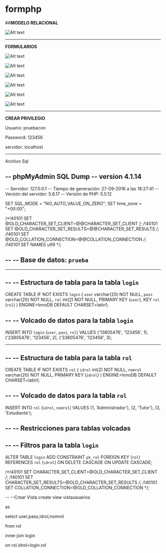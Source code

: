 # formphp


##**MODELO RELACIONAL**

![Alt text](https://673b3801-a-62cb3a1a-s-sites.googlegroups.com/site/sitecaceres/pagina1/mr.png?attachauth=ANoY7crve9wEGQmPSt4uMDrMUyMqRcAiQodC1pCCtwx1AVBwPW187UubdWX8xFgqQm_NlwFRpOLcRMnY5Q5l90y8ozL7ca06GKWz5ttA-lGwDOyaRA5x-rAlke5aTrBR_jDn65iaUEBunVe9I7np_8kraaeS4LcBdKtMbwmLdjdyxU7sSSzaEeBWKJQU5SgcYgqsTcQ004JKOtcn1Yfh-IC0cfzaDv5O3Q%3D%3D&attredirects=0 "MR")

----------------------------------------------------------------------------------------------------------------------------------------

**FORMULARIOS**


![Alt text](https://673b3801-a-62cb3a1a-s-sites.googlegroups.com/site/sitecaceres/pagina1/form1.png?attachauth=ANoY7cpxkJz8hPdG-SGzA445Ac3lmXZB4GCilLuxUe4oLrVAh8JC5EysxZMK96H-LKm0CS0uRDcWsC4g05ysTG3m-ozOObvbW_x11uk-Qkk-EiDNzF7gA0c_3mcwGU9rjaaLYWTaqCDYIUJ76vQQ7dMAbSaXg9YyHp5YvFmhoeAqikanQQjqNGV3OqkYBvrid-r7EnZ56hvxXWNlWBGlMvaxb97HkosTtg%3D%3D&attredirects=0 "FORM1")


![Alt text](https://673b3801-a-62cb3a1a-s-sites.googlegroups.com/site/sitecaceres/pagina1/form2.png?attachauth=ANoY7coSDN2dkW2RnF4kgBcxXn9kqXghbQcMRNfn2gINpqfhpINp9yO1R4fktxushZjZIAhQJxQScY2fRUmB5E3McWhHbBER5W-R2Z8OCP3QHSHmvwrAtDYK1mFihZRj8QgmFW902NKe0_HQWHa_jHM9QsKhec_v13D2g0inVd0FGB-Mmvy-8FbKfgiXKAfLa_UXCN1MI--sWEdvjd12UL6OPopy-Vjzjw%3D%3D&attredirects=0 "FORM2")



![Alt text](https://673b3801-a-62cb3a1a-s-sites.googlegroups.com/site/sitecaceres/pagina1/form3.png?attachauth=ANoY7cppvzpFNBWZ5uF_SshXRn99CT52NQQGWZtgqFQmUBqilTUSZol24wgJMndGjIfkl69PjDMiXdrJ_nDF2lfXroAt2UmNU6Vegw6K6ie53ytpNqTgFqEr3sgbIxiYtiDZNJr16QhXFPoyOcJIW91JzE9axv5UgjRJdbhb2hYM438wsd0gqsoPlqGd7fMN3o2GBXcFrPTtLF6j1imuH-FE_8TEyDSiJg%3D%3D&attredirects=0 "FORM3")


![Alt text](https://673b3801-a-62cb3a1a-s-sites.googlegroups.com/site/sitecaceres/pagina1/form4.png?attachauth=ANoY7conWpYuVU3BBsWPt2aRMOVE6PxjtRpKKTnofe4D3GDIWj0z2nvXUlVO9MQVQPH5G3BlJVCdQnV7wj1gmYtutEtR8oe_JHP33T88uky08dE-FQWqWTlBnFFYKgmQgT0ItBbef05kCtLFThLf2r3WKhYYgZ0OF-7I3KSMEg3aTz_WgcG1NdH1sdGifW03Es-6nNUdUX-sfiMhc-a2gf53gd5yypUfuw%3D%3D&attredirects=0 "FORM4")


![Alt text](https://673b3801-a-62cb3a1a-s-sites.googlegroups.com/site/sitecaceres/pagina1/form5.png?attachauth=ANoY7coW8FQTUKuiiHFc8KuzwrRuMkXey67xAdToO6LJ1C_5qHO-jhmZ4PaVVrr4TO6OEH9P2E6-CLY_9l_1ML__wx_g69UxlYa2AKaiEQiPRzK27h7_PuXKCoT8hox3UkCNNpckegG4IdsrQ_wRwZBq0v60mzBRXytVWKsE0_CgbDxudesvD3dYBLAK7W_kh-WmTRuq4GVxFC_nwEEbzT0AEUJWGRkH-g%3D%3D&attredirects=0 "FORM5")


![Alt text](https://673b3801-a-62cb3a1a-s-sites.googlegroups.com/site/sitecaceres/pagina1/form6.png?attachauth=ANoY7crPly92pJpKmphbKPCXpvept-eMSb_aPn5za9WP3m9mVk9NisatxX9tL4-EZ0-Hgm2OwWKchl7YlrsFcndvVySxE805vGujyEwvNaJtLRpsZ0jB_9L0vkMGeuUBJZ0qRuAYPztkXYmPy7NYeAQKMwfx8WenNqmW1ooGpEXpW6RsA2FN27bdUYB1_WLX8yYRBnPrdDb5vHWC_xUePGAbGw8mVZYHeA%3D%3D&attredirects=0 "FORM6")


----------------------------------------------------------------------------------------------------------------------------------------


**CREAR PRIVILEGIO**

Usuario: pruebacon

Password: 123456

servidor: localhost



----------------------------------------------------------------------------------------------------------------------------------------

Archivo Sql

-- phpMyAdmin SQL Dump
-- version 4.1.14
--
-- Servidor: 127.0.0.1
-- Tiempo de generación: 27-09-2016 a las 18:27:41
-- Versión del servidor: 5.6.17
-- Versión de PHP: 5.5.12

SET SQL_MODE = "NO_AUTO_VALUE_ON_ZERO";
SET time_zone = "+00:00";


/*!40101 SET @OLD_CHARACTER_SET_CLIENT=@@CHARACTER_SET_CLIENT */;
/*!40101 SET @OLD_CHARACTER_SET_RESULTS=@@CHARACTER_SET_RESULTS */;
/*!40101 SET @OLD_COLLATION_CONNECTION=@@COLLATION_CONNECTION */;
/*!40101 SET NAMES utf8 */;

--
-- Base de datos: `prueba`
--

-- --------------------------------------------------------

--
-- Estructura de tabla para la tabla `login`
--

CREATE TABLE IF NOT EXISTS `login` (
  `user` varchar(20) NOT NULL,
  `pass` varchar(20) NOT NULL,
  `rol` int(2) NOT NULL,
  PRIMARY KEY (`user`),
  KEY `rol` (`rol`)
) ENGINE=InnoDB DEFAULT CHARSET=latin1;

--
-- Volcado de datos para la tabla `login`
--

INSERT INTO `login` (`user`, `pass`, `rol`) VALUES
('13805476', '123456', 1),
('23805476', '123456', 2),
('33805476', '123456', 3);

-- --------------------------------------------------------

--
-- Estructura de tabla para la tabla `rol`
--

CREATE TABLE IF NOT EXISTS `rol` (
  `idrol` int(2) NOT NULL,
  `nomrol` varchar(20) NOT NULL,
  PRIMARY KEY (`idrol`)
) ENGINE=InnoDB DEFAULT CHARSET=latin1;

--
-- Volcado de datos para la tabla `rol`
--

INSERT INTO `rol` (`idrol`, `nomrol`) VALUES
(1, 'Administrador'),
(2, 'Tutor'),
(3, 'Estudiante');

--
-- Restricciones para tablas volcadas
--

--
-- Filtros para la tabla `login`
--
ALTER TABLE `login`
  ADD CONSTRAINT `pk_rol` FOREIGN KEY (`rol`) REFERENCES `rol` (`idrol`) ON DELETE CASCADE ON UPDATE CASCADE;

/*!40101 SET CHARACTER_SET_CLIENT=@OLD_CHARACTER_SET_CLIENT */;
/*!40101 SET CHARACTER_SET_RESULTS=@OLD_CHARACTER_SET_RESULTS */;
/*!40101 SET COLLATION_CONNECTION=@OLD_COLLATION_CONNECTION */;

--
--Crear Vista
create view vistausuarios

 as 

 select user,pass,idrol,nomrol 

 from rol 

 inner join login 
 
 on rol.idrol=login.rol
